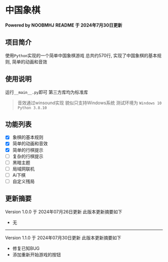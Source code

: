 # 中国象棋
**Powered by NOOBMHJ**
**README 于 2024年7月30日更新**
## 项目简介
使用`Python`实现的一个简单中国象棋游戏
总共约570行, 实现了中国象棋的基本规则, 简单的动画和音效
## 使用说明
运行`__main__.py`即可
第三方库均为标准库
> 音效通过winsound实现 貌似只支持Windows系统
> 测试环境为 `Windows 10 Python 3.8.10`
## 功能列表
- [x] 象棋的基本规则
- [x] 简单的动画和音效
- [x] 简单的行棋提示
- [ ] 复杂的行棋提示
- [ ] 黑暗主题
- [ ] 局域网联机
- [ ] Ai下棋
- [ ] 自定义残局 
## 更新摘要
Version 1.0.0 于 2024年07月26日更新
此版本更新摘要如下
- 无
---
Version 1.1.0 于 2024年07月30日更新
此版本更新摘要如下
- 修复已知BUG
- 添加重新开始游戏的按钮
